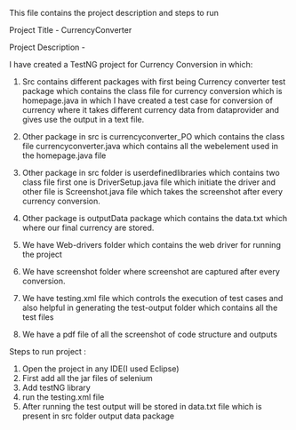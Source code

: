 This file contains the project description and steps to run 

Project Title - CurrencyConverter

Project Description - 

I have created a TestNG project for Currency Conversion in which:

1. Src contains different packages with first being Currency converter test package which contains the class file for currency conversion which is homepage.java in which I have created a test case for conversion of currency where it takes different currency data from dataprovider and gives use the output in a text file.

2. Other package in src is currencyconverter_PO which contains the class file currencyconverter.java which contains all the webelement used in the homepage.java file

3. Other package in src folder is userdefinedlibraries which contains two class file first one is DriverSetup.java file which initiate the driver and other file is Screenshot.java file which takes the screenshot after every currency conversion.

4. Other package is outputData package which contains the data.txt which where our final currency are stored.

5. We have Web-drivers folder which contains the web driver for running the project 

6. We have screenshot folder where screenshot are captured after every conversion.

7. We have testing.xml file which controls the execution of test cases and also helpful in generating the test-output folder which contains all the test files

8. We have a pdf file of all the screenshot of code structure and outputs


Steps to run project :

1. Open the project in any IDE(I used Eclipse)
2. First add all the jar files of selenium
3. Add testNG library
4. run the testing.xml file 
5. After running the test output will be stored in data.txt file which is present in src folder output data package


